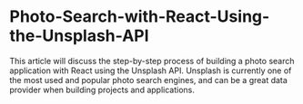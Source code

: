 # Photo-Search-with-React-Using-the-Unsplash-API
This article will discuss the step-by-step process of building a photo search application with React using the Unsplash API. Unsplash is currently one of the most used and popular photo search engines, and can be a great data provider when building projects and applications.

